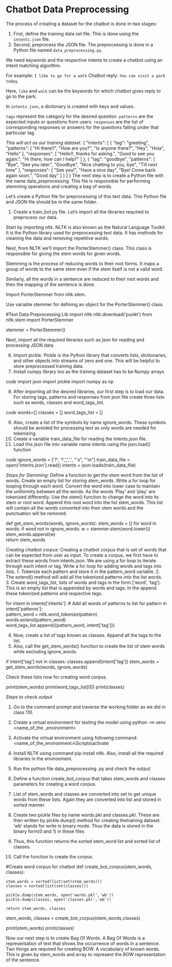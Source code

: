 # Chatbot Data Preprocessing

The process of creating a dataset for the chatbot is done in two stages:

1. First, define the training data set file. 
   This is done using the `intents.json` file.
2. Second, preprocess the JSON file. 
   The preprocessing is done in a Python file named `data_preprocessing.py`.

We need keywords and the respective intents to create a chatbot using an Intent matching algorithm.

For example: 
   `I like to go for a walk`
Chatbot reply: 
   `You can visit a park today`.

Here, `like` and `walk` can be the keywords for which chatbot gives reply to go to the park.

In `intents.json`, a dictionary is created with keys and values.

`tags` represent the category for the desired question.
`patterns` are the expected inputs or questions from users.
`responses` are the list of corresponding responses or answers for the questions falling under that particular tag.

*This will act as our training dataset.*
{
   "intents": [
      {
         "tag": "greeting",
         "patterns": [
            "Hi there!!",
            "How are you?",
            "Is anyone there?",
            "Hey",
            "Hola",
            "Hello"
         ],
         "responses": [
            "Hello!!, thanks for asking.",
            "Good to see you again.",
            "Hi there, how can I help?"
         ]
      },
      {
         "tag": "goodbye",
         "patterns": [
            "Bye",
            "See you later",
            "Goodbye",
            "Nice chatting to you, bye",
            "Till next time"
         ],
         "responses": [
            "See you!",
            "Have a nice day",
            "Bye! Come back again soon.",
            "Good day"
         ]
      }
   ]
}
The next step is to create a Python file with the name data_preprocessing. This file is responsible for performing stemming operations and creating a bag of words.

Let’s create a Python file for preprocessing of this text data. This Python file and JSON file should be in the same folder.

1. Create a train_bot.py file.
Let’s import all the libraries required to preprocess our data.



Start by importing nltk.
NLTK is also known as the Natural Language Toolkit. It is the Python library used for preprocessing text data.
It has methods for cleaning the data and removing repetitive words.

Next, from NLTK we’ll import the PorterStemmer() class. This class is responsible for giving the stem words for given words.

Stemming is the process of reducing words to their root forms. It maps a group of words to the same stem even if the stem itself is not a valid word.

Similarly, all the words in a sentence are reduced to their root words and then the mapping of the sentence is done.

Import PorterStemmer from nltk.stem.

Use variable stemmer for defining an object for the PorterStemmer() class.

#Text Data Preprocessing Lib
import nltk
nltk.download('punkt')
from nltk.stem import PorterStemmer

stemmer = PorterStemmer()

Next, import all the required libraries such as json for reading and processing JSON data

6. Import pickle.
    Pickle is the Python library that converts lists, dictionaries, and other objects into streams of zero and one.
    This will be helpful to store preprocessed training data.
7. Install numpy library too as the training dataset has to be Numpy arrays

*code*
import json
import pickle
import numpy as np


8. After importing all the desired libraries, our first step is to load our data. 
    For storing tags, patterns and responses from json file create three lists such as words, classes and word_tags_list.

*code*
words=[]
classes = []
word_tags_list = []

9. Also, create a list of the symbols by name ignore_words. 
    These symbols should be avoided for processing text as only words are needed for tokenizing.
10. Create a variable train_data_file for reading the intents.json file.
11. Load this json file into variable name intents using the json.load() function

*code*
ignore_words = ['?', '!',',','.', "'s", "'m"]
train_data_file = open('intents.json').read()
intents = json.loads(train_data_file)

*Steps for Stemming:*
Define a function to get the stem word from the list of words.
Create an empty list for storing stem_words.
Write a for loop for looping through each word. 
Convert the word into lower case to maintain the uniformity between all the words. 
As the words ‘Play’ and ‘play’ are tokenized differently.
Use the stem() function to change the word into its stem or root word.
Append this root word into the list stem_words. 
This list will contain all the words converted into their stem words and the punctuation will be removed.


def get_stem_words(words, ignore_words):
    stem_words = []
    for word in words:
        if word not in ignore_words:
            w = stemmer.stem(word.lower())
            stem_words.append(w)  
    return stem_words


*Creating chatbot corpus:*
Creating a chatbot corpus that is set of words that can be expected from user as input. 
To create a corpus, we first have to extract these words from intents.json. 
We are using a for loop to iterate through each intent or tag.
Write a for loop for adding words and tags into lists.
    1. Tokenize each pattern and store it in the pattern_word variable.
    2. The extend() method will add all the tokenized patterns into the list words.
    3. Create word_tags_list, lists of words and tags in the form [‘word’, ‘tag’]. 
This is an empty list that is appended by words and tags. 
In the append these tokenized patterns and respective tags.


for intent in intents['intents']:
        # Add all words of patterns to list
        for pattern in intent['patterns']:            
            pattern_word = nltk.word_tokenize(pattern)            
            words.extend(pattern_word)                      
            word_tags_list.append((pattern_word, intent['tag']))


4. Now, create a list of tags known as classes. Append all the tags to the list.
5. Also, call the get_stem_words() function to create the list of stem words while excluding ignore_words.


if intent['tag'] not in classes:
            classes.append(intent['tag'])
            stem_words = get_stem_words(words, ignore_words)


Check these lists now for creating word corpus.

print(stem_words)
print(word_tags_list[0]) 
print(classes) 


*Steps to check output*
1. Go to the command prompt and traverse the working folder as we did in class 110.
2. Create a virtual environment for testing the model using 
    python -m venv <name_of_the _environment> 
3. Activate the virtual environment using following command:
    <name_of_the_environment>\Scripts\activate
4. Install NLTK using command pip install nltk. Also, install all the required libraries in the environment.
5. Run the python file data_preprocessing .py and check the output




1. Define a function create_bot_corpus that takes stem_words and classes parameters for creating a word corpus.
2. List of stem_words and classes are converted into set to get unique words from these lists. 
    Again they are converted into list and stored in sorted manner.
3. Create two pickle files by name words.pkl and classes.pkl. These are then written by pickle.dump() method for creating thetraining      dataset. ‘wb’ stands for write in binary mode. Thus the data is stored in the binary form(0 and 1) in these files

4. Thus, this function returns the sorted stem_word list and sorted list of classes.
5. Call the function to create the corpus.



#Create word corpus for chatbot
def create_bot_corpus(stem_words, classes):

    stem_words = sorted(list(set(stem_words)))
    classes = sorted(list(set(classes)))

    pickle.dump(stem_words, open('words.pkl','wb'))
    pickle.dump(classes, open('classes.pkl','wb'))

    return stem_words, classes




stem_words, classes = create_bot_corpus(stem_words,classes)  

print(stem_words)
print(classes)


Now our next step is to create Bag Of Words.
A Bag Of Words is a representation of text that shows the occurrence of words in a sentence.
Two things are required for creating BOW. 
A vocabulary of known words. 
This is given by stem_words and array to represent the BOW representation of the sentence.
